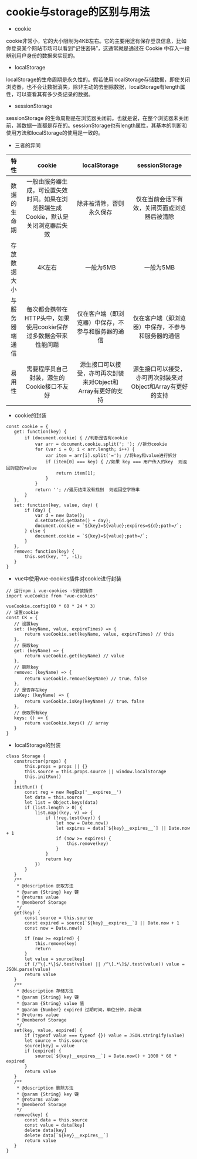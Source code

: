 <!--
 * @Autor: 卢建
 * @LastEditors: 卢建
 * @Description: cookie与storage的区别与用法
 * @Date: 2021-02-01 14:10:06
 * @LastEditTime: 2022-12-15 10:58:57
-->
# cookie与storage的区别与用法

* cookie

cookie非常小，它的大小限制为4KB左右。它的主要用途有保存登录信息，比如你登录某个网站市场可以看到“记住密码”，这通常就是通过在 Cookie 中存入一段辨别用户身份的数据来实现的。

* localStorage

localStorage的生命周期是永久性的。假若使用localStorage存储数据，即使关闭浏览器，也不会让数据消失，除非主动的去删除数据，localStorage有length属性，可以查看其有多少条记录的数据。

 * sessionStorage

sessionStorage 的生命周期是在浏览器关闭前。也就是说，在整个浏览器未关闭前，其数据一直都是存在的。sessionStorage也有length属性，其基本的判断和使用方法和localStorage的使用是一致的。

 * 三者的异同

 |特性|cookie|localStorage|sessionStorage|
 |:---:|:---:|:---:|:---:|
 |数据的生命期|一般由服务器生成，可设置失效时间。如果在浏览器端生成Cookie，默认是关闭浏览器后失效|除非被清除，否则永久保存|仅在当前会话下有效，关闭页面或浏览器后被清除|
 |存放数据大小|4K左右|一般为5MB|一般为5MB|
 |与服务器端通信|每次都会携带在HTTP头中，如果使用cookie保存过多数据会带来性能问题|仅在客户端（即浏览器）中保存，不参与和服务器的通信|仅在客户端（即浏览器）中保存，不参与和服务器的通信|
 |易用性|需要程序员自己封装，源生的Cookie接口不友好|源生接口可以接受，亦可再次封装来对Object和Array有更好的支持|源生接口可以接受，亦可再次封装来对Object和Array有更好的支持|

 * cookie的封装

 ```
const cookie = {
    get: function(key) {
        if (document.cookie) { //判断是否有cookie
            var arr = document.cookie.split('; '); //拆分cookie
            for (var i = 0; i < arr.length; i++) {
                var item = arr[i].split('='); //将key和value进行拆分
                if (item[0] === key) { //如果 key === 用户传入的key  则返回对应的value
                    return item[1];
                }
            }
            return ''; //遍历结束没有找到  则返回空字符串
        }
    },
    set: function(key, value, day) {
        if (day) {
            var d = new Date();
            d.setDate(d.getDate() + day);
            document.cookie = `${key}=${value};expires=${d};path=/`;
        } else {
            document.cookie = `${key}=${value};path=/`;
        }
    },
    remove: function(key) {
        this.set(key, "", -1);
    }
}
 ```

 * vue中使用vue-cookies插件对cookie进行封装

 ```
// 运行npm i vue-cookies -S安装插件
import vueCookie from 'vue-cookies'

vueCookie.config(60 * 60 * 24 * 3)
// 设置cookie
const CK = {
    // 设置key
    set: (keyName, value, expireTimes) => {
        return vueCookie.set(keyName, value, expireTimes) // this
    },
    // 获取key
    get: (keyName) => {
        return vueCookie.get(keyName) // value
    },
    // 删除key
    remove: (keyName) => {
        return vueCookie.remove(keyName) // true、false
    },
    // 是否存在key
    isKey: (keyName) => {
        return vueCookie.isKey(keyName) // true、false
    },
    // 获取所有key
    keys: () => {
        return vueCookie.keys() // array
    }
}
 ```

 * localStorage的封装

 ```
class Storage {
    constructor(props) {
        this.props = props || {}
        this.source = this.props.source || window.localStorage
        this.initRun()
    }
    initRun() {
        const reg = new RegExp('__expires__')
        let data = this.source
        let list = Object.keys(data)
        if (list.length > 0) {
            list.map((key, v) => {
                if (!reg.test(key)) {
                    let now = Date.now()
                    let expires = data[`${key}__expires__`] || Date.now + 1
                    if (now >= expires) {
                        this.remove(key)
                    }
                }
                return key
            })
        }
    }
    /**
     * @description 获取方法
     * @param {String} key 键
     * @returns value
     * @memberof Storage
     */
    get(key) {
        const source = this.source
        const expired = source[`${key}__expires__`] || Date.now + 1
        const now = Date.now()

        if (now >= expired) {
            this.remove(key)
            return
        }
        let value = source[key]
        if (/^\{.*\}$/.test(value) || /^\[.*\]$/.test(value)) value = JSON.parse(value)
        return value
    }
    /**
     * @description 存储方法
     * @param {String} key 键
     * @param {String} value 值
     * @param {Number} expired 过期时间，单位分钟，非必填
     * @returns value
     * @memberof Storage
     */
    set(key, value, expired) {
        if (typeof value === typeof {}) value = JSON.stringify(value)
        let source = this.source
        source[key] = value
        if (expired) {
            source[`${key}__expires__`] = Date.now() + 1000 * 60 * expired
        }
        return value
    }
    /**
     * @description 删除方法
     * @param {String} key 键
     * @returns value
     * @memberof Storage
     */
    remove(key) {
        const data = this.source
        const value = data[key]
        delete data[key]
        delete data[`${key}__expires__`]
        return value
    }
}
 ```